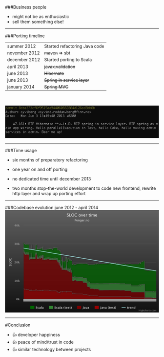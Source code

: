 ###Business people

- might not be as enthusiastic
- sell them something else!

---

###Porting timeline
<table align="center">
<tr><td>summer 2012   </td><td> Started refactoring Java code                 </td></tr>
<tr><td>november 2012 </td><td> <strike>maven</strike> => sbt    </td></tr>
<tr><td>december 2012 </td><td> Started porting to Scala                      </td></tr>
<tr><td>april 2013    </td><td> <strike>javax.validation</strike>             </td></tr>
<tr><td>june 2013     </td><td> <strike>Hibernate</strike>                    </td></tr>
<tr><td>june 2013     </td><td> <strike>Spring in service layer</strike>      </td></tr>
<tr><td>january 2014  </td><td> <strike>Spring MVC</strike>                   </td></tr>
</table>
<br/>
<br/>
<img src="images/commit.png"/>

---

###Time usage
- six months of preparatory refactoring

- one year on and off porting

- no dedicated time until december 2013

- two months stop-the-world development to code new frontend,
   rewrite http layer and wrap up porting effort

---

###Codebase evolution
june 2012 - april 2014
<img src="images/graph_late.png"/>

---

#Conclusion
- 👍 developer happiness
- 👍 peace of mind/trust in code
- 👍 similar technology between projects